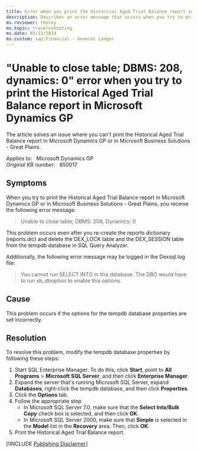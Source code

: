 ```yaml
---
title: Error when you print the Historical Aged Trial Balance report in Microsoft Dynamics GP
description: Describes an error message that occurs when you try to print the Historical Aged Trial Balance report in Microsoft Dynamics GP.
ms.reviewer: theley
ms.topic: troubleshooting
ms.date: 03/13/2024
ms.custom: sap:Financial - General Ledger
---
```

# "Unable to close table; DBMS: 208, dynamics: 0" error when you try to print the Historical Aged Trial Balance report in Microsoft Dynamics GP

The article solves an issue where you can't print the Historical Aged Trial Balance report in Microsoft Dynamics GP or in Microsoft Business Solutions - Great Plains.

_Applies to:_ &nbsp; Microsoft Dynamics GP  
_Original KB number:_ &nbsp; 850017

## Symptoms

When you try to print the Historical Aged Trial Balance report in Microsoft Dynamics GP or in Microsoft Business Solutions - Great Plains, you receive the following error message:
> Unable to close table; DBMS: 208, Dynamics: 0

This problem occurs even after you re-create the reports dictionary (reports.dic) and delete the DEX_LOCK table and the DEX_SESSION table from the tempdb database in SQL Query Analyzer.

Additionally, the following error message may be logged in the Dexsql.log file:
> You cannot run SELECT INTO in this database. The DBO would have to run sb_dboption to enable this options.

## Cause

This problem occurs if the options for the tempdb database properties are set incorrectly.

## Resolution

To resolve this problem, modify the tempdb database properties by following these steps:

1. Start SQL Enterprise Manager. To do this, click **Start**, point to **All Programs** > **Microsoft SQL Server**, and then click **Enterprise Manager**.
1. Expand the server that's running Microsoft SQL Server, expand **Databases**, right-click the tempdb database, and then click **Properties**.
1. Click the **Options** tab.
1. Follow the appropriate step
    - In Microsoft SQL Server 7.0, make sure that the **Select Into/Bulk Copy** check box is selected, and then click **OK**.
    - In Microsoft SQL Server 2000, make sure that **Simple** is selected in the **Model** list in the **Recovery** area. Then, click **OK**.
1. Print the Historical Aged Trial Balance report.

[!INCLUDE [Publishing Disclaimer](../../includes/publishing-disclaimer.md)]
